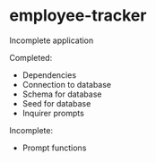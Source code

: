 # employee-tracker

Incomplete application

Completed:

- Dependencies
- Connection to database
- Schema for database
- Seed for database
- Inquirer prompts

Incomplete:

- Prompt functions
